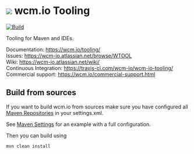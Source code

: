 <img src="https://wcm.io/images/favicon-16@2x.png"/> wcm.io Tooling
======
[![Build](https://github.com/wcm-io/wcm-io-tooling/workflows/Build/badge.svg?branch=develop)](https://github.com/wcm-io/wcm-io-tooling/actions?query=workflow%3ABuild+branch%3Adevelop)

Tooling for Maven and IDEs.

Documentation: https://wcm.io/tooling/<br/>
Issues: https://wcm-io.atlassian.net/browse/WTOOL<br/>
Wiki: https://wcm-io.atlassian.net/wiki/<br/>
Continuous Integration: https://travis-ci.com/wcm-io/wcm-io-tooling/<br/>
Commercial support: https://wcm.io/commercial-support.html


## Build from sources

If you want to build wcm.io from sources make sure you have configured all [Maven Repositories](https://wcm.io/maven.html) in your settings.xml.

See [Maven Settings](https://github.com/wcm-io/wcm-io-tooling/blob/develop/.maven-settings.xml) for an example with a full configuration.

Then you can build using

```
mvn clean install
```
